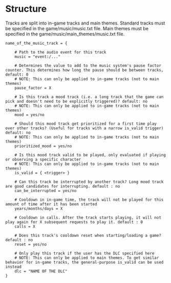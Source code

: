 # Structure

Tracks are split into in-game tracks and main themes.
Standard tracks must be specified in the game/music/music.txt file.
Main themes must be specified in the game/music/main_themes/music.txt file.

	name_of_the_music_track = {
	
		# Path to the audio event for this track
		music = "event:/..."
	
		# Determines the value to add to the music system's pause factor counter. This determines how long the pause should be between tracks, default: 0
		# NOTE: This can only be applied to in-game tracks (not to main themes)
		pause_factor = X
	
		# Is this track a mood track (i.e. a long track that the game can pick and doesn't need to be explicitly triggered)? default: no
		# NOTE: This can only be applied to in-game tracks (not to main themes)
		mood = yes/no
	
		# Should this mood track get prioritized for a first time play over other tracks? (Useful for tracks with a narrow is_valid trigger) default: no
		# NOTE: This can only be applied to in-game tracks (not to main themes)
		prioritized_mood = yes/no

		# Is this mood track valid to be played, only evaluated if playing or observing a specific character
		# NOTE: This can only be applied to in-game tracks (not to main themes)
		is_valid = { <trigger> }

		# Can this track be interrupted by another track? Long mood track are good candidates for interrupting. default : no
		can_be_interrupted = yes/no
	
		# Cooldown in in-game time, the track will not be played for this amount of time after it has been started
		years/months/days = X
	
		# Cooldown in calls. After the track starts playing, it will not play again for X subsequent requests to play it. default : 0
		calls = X
	
		# Does this track's cooldown reset when starting/loading a game? default : no
		reset = yes/no

		# Only play this track if the user has the DLC specified here
		# NOTE: This can only be applied to main themes. To get similar behavior for in-game tracks, the general-purpose is_valid can be used instead
		dlc = "NAME OF THE DLC"
	}
